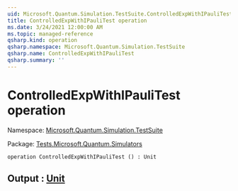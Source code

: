 ```yaml
---
uid: Microsoft.Quantum.Simulation.TestSuite.ControlledExpWithIPauliTest
title: ControlledExpWithIPauliTest operation
ms.date: 3/24/2021 12:00:00 AM
ms.topic: managed-reference
qsharp.kind: operation
qsharp.namespace: Microsoft.Quantum.Simulation.TestSuite
qsharp.name: ControlledExpWithIPauliTest
qsharp.summary: ''
---
```


# ControlledExpWithIPauliTest operation

Namespace: [Microsoft.Quantum.Simulation.TestSuite](xref:Microsoft.Quantum.Simulation.TestSuite)

Package: [Tests.Microsoft.Quantum.Simulators](https://nuget.org/packages/Tests.Microsoft.Quantum.Simulators)




```qsharp
operation ControlledExpWithIPauliTest () : Unit
```


## Output : [Unit](xref:microsoft.quantum.lang-ref.unit)

